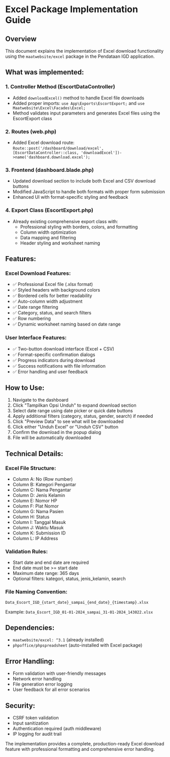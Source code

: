 # Excel Package Implementation Guide

## Overview
This document explains the implementation of Excel download functionality using the `maatwebsite/excel` package in the Pendataan IGD application.

## What was implemented:

### 1. Controller Method (EscortDataController)
- Added `downloadExcel()` method to handle Excel file downloads
- Added proper imports: `use App\Exports\EscortExport;` and `use Maatwebsite\Excel\Facades\Excel;`
- Method validates input parameters and generates Excel files using the EscortExport class

### 2. Routes (web.php)
- Added Excel download route: `Route::post('/dashboard/download/excel', [EscortDataController::class, 'downloadExcel'])->name('dashboard.download.excel');`

### 3. Frontend (dashboard.blade.php)
- Updated download section to include both Excel and CSV download buttons
- Modified JavaScript to handle both formats with proper form submission
- Enhanced UI with format-specific styling and feedback

### 4. Export Class (EscortExport.php)
- Already existing comprehensive export class with:
  - Professional styling with borders, colors, and formatting
  - Column width optimization
  - Data mapping and filtering
  - Header styling and worksheet naming

## Features:

### Excel Download Features:
- ✅ Professional Excel file (.xlsx format)
- ✅ Styled headers with background colors
- ✅ Bordered cells for better readability
- ✅ Auto-column width adjustment
- ✅ Date range filtering
- ✅ Category, status, and search filters
- ✅ Row numbering
- ✅ Dynamic worksheet naming based on date range

### User Interface Features:
- ✅ Two-button download interface (Excel + CSV)
- ✅ Format-specific confirmation dialogs
- ✅ Progress indicators during download
- ✅ Success notifications with file information
- ✅ Error handling and user feedback

## How to Use:

1. Navigate to the dashboard
2. Click "Tampilkan Opsi Unduh" to expand download section
3. Select date range using date picker or quick date buttons
4. Apply additional filters (category, status, gender, search) if needed
5. Click "Preview Data" to see what will be downloaded
6. Click either "Unduh Excel" or "Unduh CSV" button
7. Confirm the download in the popup dialog
8. File will be automatically downloaded

## Technical Details:

### Excel File Structure:
- Column A: No (Row number)
- Column B: Kategori Pengantar
- Column C: Nama Pengantar
- Column D: Jenis Kelamin
- Column E: Nomor HP
- Column F: Plat Nomor
- Column G: Nama Pasien
- Column H: Status
- Column I: Tanggal Masuk
- Column J: Waktu Masuk
- Column K: Submission ID
- Column L: IP Address

### Validation Rules:
- Start date and end date are required
- End date must be >= start date
- Maximum date range: 365 days
- Optional filters: kategori, status, jenis_kelamin, search

### File Naming Convention:
`Data_Escort_IGD_{start_date}_sampai_{end_date}_{timestamp}.xlsx`

Example: `Data_Escort_IGD_01-01-2024_sampai_31-01-2024_143022.xlsx`

## Dependencies:
- `maatwebsite/excel: ^3.1` (already installed)
- `phpoffice/phpspreadsheet` (auto-installed with Excel package)

## Error Handling:
- Form validation with user-friendly messages
- Network error handling
- File generation error logging
- User feedback for all error scenarios

## Security:
- CSRF token validation
- Input sanitization
- Authentication required (auth middleware)
- IP logging for audit trail

The implementation provides a complete, production-ready Excel download feature with professional formatting and comprehensive error handling.